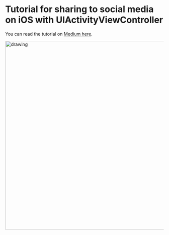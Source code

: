 # Tutorial for sharing to social media on iOS with UIActivityViewController

You can read the tutorial on [Medium here](https://medium.com/practical-coding/share-to-social-media-on-ios-with-uiactivityviewcontroller-bc5d0559d3db).

<img src="cover.jpeg" alt="drawing" width="600"/>
